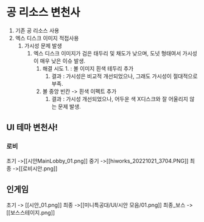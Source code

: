 # 공 리소스 변천사

1. 기존 공 리소스 사용
2. 엑스 디스크 이미지 적접사용
	1. 가시성 문제 발생
		1. 엑스 디스크 이미지가 검은 태두리 및 채도가 낮으며, 도넛 형태여서 가시성이 매우 낮은 이슈 발생.
			1. 해결 시도 1. : 볼 이미지 흰색 테두리 추가
				1. 결과 : 가시성은 비교적 개선되었으나, 그래도 가시성이 절대적으로 부족.
			2. 볼 중앙 빈칸 -> 흰색 이펙트 추가
				1. 결과 : 가시성 개선되었으나, 어두운 색 X디스크와 잘 어울리지 않는 문제 발생.

## UI 테마 변천사!

### 로비
초기 ->[[시안MainLobby_01.png]]
중기 ->[[hiworks_20221021_3704.PNG]]
최종 ->[[로비시안.png]]

## 인게임 
초기 -> [[시안_01.png]]
최종 ->[[미니특공대/UI/시안 모음/01.png]]
최종_보스 ->[[보스스테이지.png]]

